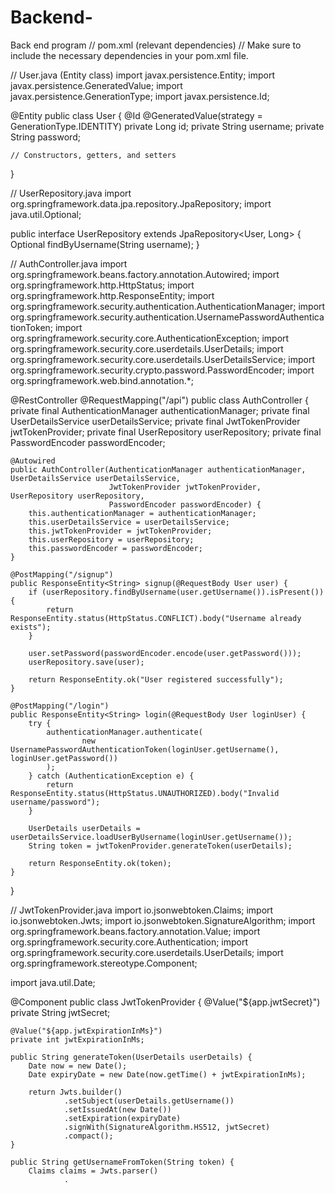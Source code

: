 # Backend-
Back end program 
// pom.xml (relevant dependencies)
// Make sure to include the necessary dependencies in your pom.xml file.

// User.java (Entity class)
import javax.persistence.Entity;
import javax.persistence.GeneratedValue;
import javax.persistence.GenerationType;
import javax.persistence.Id;

@Entity
public class User {
    @Id
    @GeneratedValue(strategy = GenerationType.IDENTITY)
    private Long id;
    private String username;
    private String password;

    // Constructors, getters, and setters
}

// UserRepository.java
import org.springframework.data.jpa.repository.JpaRepository;
import java.util.Optional;

public interface UserRepository extends JpaRepository<User, Long> {
    Optional<User> findByUsername(String username);
}

// AuthController.java
import org.springframework.beans.factory.annotation.Autowired;
import org.springframework.http.HttpStatus;
import org.springframework.http.ResponseEntity;
import org.springframework.security.authentication.AuthenticationManager;
import org.springframework.security.authentication.UsernamePasswordAuthenticationToken;
import org.springframework.security.core.AuthenticationException;
import org.springframework.security.core.userdetails.UserDetails;
import org.springframework.security.core.userdetails.UserDetailsService;
import org.springframework.security.crypto.password.PasswordEncoder;
import org.springframework.web.bind.annotation.*;

@RestController
@RequestMapping("/api")
public class AuthController {
    private final AuthenticationManager authenticationManager;
    private final UserDetailsService userDetailsService;
    private final JwtTokenProvider jwtTokenProvider;
    private final UserRepository userRepository;
    private final PasswordEncoder passwordEncoder;

    @Autowired
    public AuthController(AuthenticationManager authenticationManager, UserDetailsService userDetailsService,
                          JwtTokenProvider jwtTokenProvider, UserRepository userRepository,
                          PasswordEncoder passwordEncoder) {
        this.authenticationManager = authenticationManager;
        this.userDetailsService = userDetailsService;
        this.jwtTokenProvider = jwtTokenProvider;
        this.userRepository = userRepository;
        this.passwordEncoder = passwordEncoder;
    }

    @PostMapping("/signup")
    public ResponseEntity<String> signup(@RequestBody User user) {
        if (userRepository.findByUsername(user.getUsername()).isPresent()) {
            return ResponseEntity.status(HttpStatus.CONFLICT).body("Username already exists");
        }

        user.setPassword(passwordEncoder.encode(user.getPassword()));
        userRepository.save(user);

        return ResponseEntity.ok("User registered successfully");
    }

    @PostMapping("/login")
    public ResponseEntity<String> login(@RequestBody User loginUser) {
        try {
            authenticationManager.authenticate(
                    new UsernamePasswordAuthenticationToken(loginUser.getUsername(), loginUser.getPassword())
            );
        } catch (AuthenticationException e) {
            return ResponseEntity.status(HttpStatus.UNAUTHORIZED).body("Invalid username/password");
        }

        UserDetails userDetails = userDetailsService.loadUserByUsername(loginUser.getUsername());
        String token = jwtTokenProvider.generateToken(userDetails);

        return ResponseEntity.ok(token);
    }
}

// JwtTokenProvider.java
import io.jsonwebtoken.Claims;
import io.jsonwebtoken.Jwts;
import io.jsonwebtoken.SignatureAlgorithm;
import org.springframework.beans.factory.annotation.Value;
import org.springframework.security.core.Authentication;
import org.springframework.security.core.userdetails.UserDetails;
import org.springframework.stereotype.Component;

import java.util.Date;

@Component
public class JwtTokenProvider {
    @Value("${app.jwtSecret}")
    private String jwtSecret;

    @Value("${app.jwtExpirationInMs}")
    private int jwtExpirationInMs;

    public String generateToken(UserDetails userDetails) {
        Date now = new Date();
        Date expiryDate = new Date(now.getTime() + jwtExpirationInMs);

        return Jwts.builder()
                .setSubject(userDetails.getUsername())
                .setIssuedAt(new Date())
                .setExpiration(expiryDate)
                .signWith(SignatureAlgorithm.HS512, jwtSecret)
                .compact();
    }

    public String getUsernameFromToken(String token) {
        Claims claims = Jwts.parser()
                .
                
